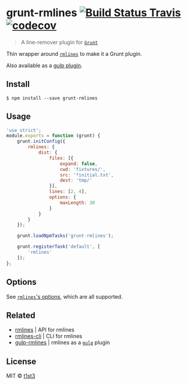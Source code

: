 # grunt-rmlines [![Build Status Travis](https://travis-ci.org/t1st3/grunt-rmlines.svg?branch=master)](https://travis-ci.org/t1st3/grunt-rmlines) [![codecov](https://codecov.io/gh/t1st3/grunt-rmlines/badge.svg?branch=master)](https://codecov.io/gh/t1st3/grunt-rmlines?branch=master)

> A line-remover plugin for [`Grunt`](http://gruntjs.com/)

Thin wrapper around [`rmlines`](https://github.com/t1st3/rmlines) to make it a Grunt plugin.

Also available as a [gulp plugin](https://github.com/t1st3/gulp-rmlines).


## Install

```
$ npm install --save grunt-rmlines
```


## Usage

```js
'use strict';
module.exports = function (grunt) {
	grunt.initConfig({
		rmlines: {
			dist: {
				files: [{
					expand: false,
					cwd: 'fixtures/',
					src: '*initial.txt',
					dest: 'tmp/'
				}],
				lines: [2, 4],
				options: {
					maxLength: 30
				}
			}
		}
	});

	grunt.loadNpmTasks('grunt-rmlines');

	grunt.registerTask('default', [
		'rmlines'
	]);
};
```


## Options

See [`rmlines`'s options](https://github.com/t1st3/rmlines#options), which are all supported.


## Related

* [rmlines](https://github.com/t1st3/rmlines) | API for rmlines
* [rmlines-cli](https://github.com/t1st3/rmlines-cli) | CLI for rmlines
* [gulp-rmlines](https://github.com/t1st3/gulp-rmlines) | rmlines as a [`gulp`](http://gulpjs.com/) plugin


## License

MIT © [t1st3](https://t1st3.com)
